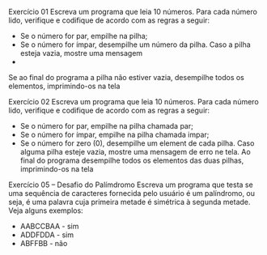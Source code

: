 Exercício 01
Escreva um programa que leia 10 números. Para cada número lido, verifique e codifique de acordo com
as regras a seguir:
- Se o número for par, empilhe na pilha;
- Se o número for ímpar, desempilhe um número da pilha. Caso a pilha esteja vazia, mostre uma
  mensagem
-
Se ao final do programa a pilha não estiver vazia, desempilhe todos os elementos, imprimindo-os
na tela

Exercício 02
Escreva um programa que leia 10 números. Para cada número lido, verifique e codifique de acordo com
as regras a seguir:
- Se o número for par, empilhe na pilha chamada par;
- Se o número for ímpar, empilhe na pilha chamada impar;
- Se o número for zero (0), desempilhe um element de cada pilha. Caso alguma pilha esteje vazia,
  mostre uma mensagem de erro ne tela.
  Ao final do programa desempilhe todos os elementos das duas pilhas, imprimindo-os na tela

Exercício 05 – Desafio do Palímdromo
Escreva um programa que testa se uma sequência de caracteres fornecida pelo usuário é um palíndromo,
ou seja, é uma palavra cuja primeira metade é simétrica à segunda metade. Veja alguns exemplos:
- AABCCBAA - sim
- ADDFDDA - sim
- ABFFBB - não